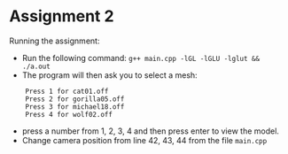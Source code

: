 # Assignment 2

Running the assignment: 
- Run the following command: `g++ main.cpp -lGL -lGLU -lglut && ./a.out`
- The program will then ask you to select a mesh:
```
    Press 1 for cat01.off
    Press 2 for gorilla05.off
    Press 3 for michael18.off
    Press 4 for wolf02.off
```
- press a number from 1, 2, 3, 4 and then press enter to view the model.
- Change camera position from line 42, 43, 44 from the file `main.cpp`

